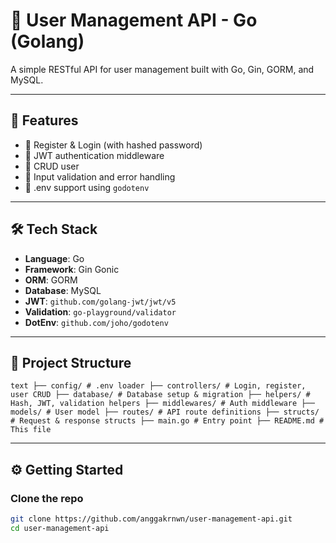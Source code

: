 # 🧠 User Management API - Go (Golang)

A simple RESTful API for user management built with Go, Gin, GORM, and MySQL.

---

## 🚀 Features

- 🔐 Register & Login (with hashed password)
- 🔑 JWT authentication middleware
- 📄 CRUD user
- 🧪 Input validation and error handling
- 🌱 .env support using `godotenv`

---

## 🛠️ Tech Stack

- **Language**: Go
- **Framework**: Gin Gonic
- **ORM**: GORM
- **Database**: MySQL
- **JWT**: `github.com/golang-jwt/jwt/v5`
- **Validation**: `go-playground/validator`
- **DotEnv**: `github.com/joho/godotenv`

---

## 📁 Project Structure

```text ├── config/ # .env loader ├── controllers/ # Login, register, user CRUD ├── database/ # Database setup & migration ├── helpers/ # Hash, JWT, validation helpers ├── middlewares/ # Auth middleware ├── models/ # User model ├── routes/ # API route definitions ├── structs/ # Request & response structs ├── main.go # Entry point ├── README.md # This file ```


---

## ⚙️ Getting Started

### Clone the repo
```bash
git clone https://github.com/anggakrnwn/user-management-api.git
cd user-management-api
